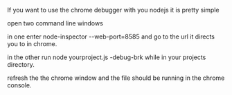 If you want to use the chrome debugger with you nodejs it is pretty simple

open two command line windows

in one enter node-inspector --web-port=8585 and go to the url it directs you to in chrome.

in the other run node yourproject.js -debug-brk while in your projects directory.

refresh the the chrome window and the file should be running in the chrome console.
